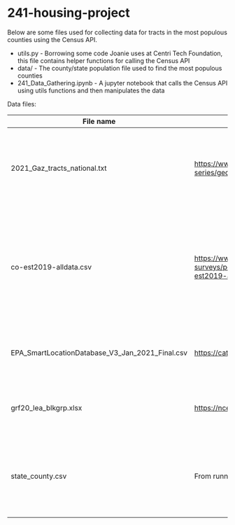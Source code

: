 # 241-housing-project

Below are some files used for collecting data for tracts in the most populous counties using the Census API.

* utils.py - Borrowing some code Joanie uses at Centri Tech Foundation, this file contains helper functions for calling the Census API
* data/ - The county/state population file used to find the most populous counties
* 241_Data_Gathering.ipynb - A jupyter notebook that calls the Census API using utils functions and then manipulates the data


Data files:

| File name | Source | Description |
| --- | --- | --- |
| 2021_Gaz_tracts_national.txt | https://www.census.gov/geographies/reference-files/time-series/geo/gazetteer-files.html | A file mapping census tract IDs to land area to use to calculate population and housing densities |
| co-est2019-alldata.csv | https://www2.census.gov/programs-surveys/popest/datasets/2010-2019/counties/totals/co-est2019-alldata.csv | A file containing the population estimates for all counties in the US. This is used to identify the most populous counties. |
| EPA_SmartLocationDatabase_V3_Jan_2021_Final.csv | https://catalog.data.gov/dataset/walkability-index | A file mapping census tract ID to walkability index |
| grf20_lea_blkgrp.xlsx | https://nces.ed.gov/programs/edge/Geographic/RelationshipFiles | A file mapping census tract id to school district name/ID |
| state_county.csv | From running the jupyter notebook | A list of the county/state pairs of the most populous counties we plan to find the tracts from |